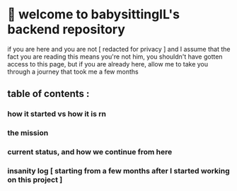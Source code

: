 # :baby: welcome to babysittingIL's backend repository

if you are here and you are not [ redacted for privacy ] and I assume that the fact you are reading this means you're not him, you shouldn't have gotten access to this page, but if you are already here, allow me to take you through a journey that took me a few months

## table of contents :
  ### how it started vs how it is rn
  ### the mission
  ### current status, and how we continue from here
  ### insanity log [ starting from a few months after I started working on this project ]
